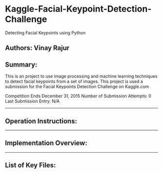# Kaggle-Facial-Keypoint-Detection-Challenge
Detecting Facial Keypoints using Python

Authors: Vinay Rajur
---------------------------
Summary:
---------------------------
This is an project to use image processing and machine learning 
techniques to detect facial keypoints from a set of images. This
project is used a submission for the Facial Keypoints Detection
Challenge on Kaggle.com

Competition Ends December 31, 2015
Number of Submission Attempts: 0
Last Submission Entry: N/A

---------------------------
Operation Instructions:
---------------------------


---------------------------
Implementation Overview:
---------------------------



---------------------------
List of Key Files:
---------------------------
